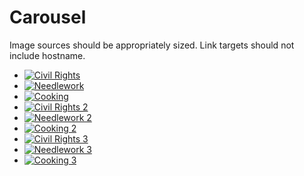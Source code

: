 # Carousel

Image sources should be appropriately sized.
Link targets should not include hostname.

- [![Civil Rights](https://s3.amazonaws.com/openvault.wgbh.org/scholar_exhibits/boston_civil_rights/boston_civil_rights_554x340.png)](/todo-item-1)
- [![Needlework](https://s3.amazonaws.com/openvault.wgbh.org/scholar_exhibits/needlework/needlework_554x340.png)](/todo-item-2)
- [![Cooking](https://s3.amazonaws.com/openvault.wgbh.org/scholar_exhibits/art_of_asian_cooking/art_of_asian_cooking_554x340.png)](/todo-item-3)
- [![Civil Rights 2](https://s3.amazonaws.com/openvault.wgbh.org/scholar_exhibits/boston_civil_rights/boston_civil_rights_554x340.png)](/todo-item-1)
- [![Needlework 2](https://s3.amazonaws.com/openvault.wgbh.org/scholar_exhibits/needlework/needlework_554x340.png)](/todo-item-2)
- [![Cooking 2](https://s3.amazonaws.com/openvault.wgbh.org/scholar_exhibits/art_of_asian_cooking/art_of_asian_cooking_554x340.png)](/todo-item-3)
- [![Civil Rights 3](https://s3.amazonaws.com/openvault.wgbh.org/scholar_exhibits/boston_civil_rights/boston_civil_rights_554x340.png)](/todo-item-1)
- [![Needlework 3](https://s3.amazonaws.com/openvault.wgbh.org/scholar_exhibits/needlework/needlework_554x340.png)](/todo-item-2)
- [![Cooking 3](https://s3.amazonaws.com/openvault.wgbh.org/scholar_exhibits/art_of_asian_cooking/art_of_asian_cooking_554x340.png)](/todo-item-3)
